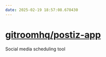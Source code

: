 ```yaml
---
date: 2025-02-19 18:57:08.678430
---
```


# [gitroomhq/postiz-app](https://github.com/gitroomhq/postiz-app)

Social media scheduling tool